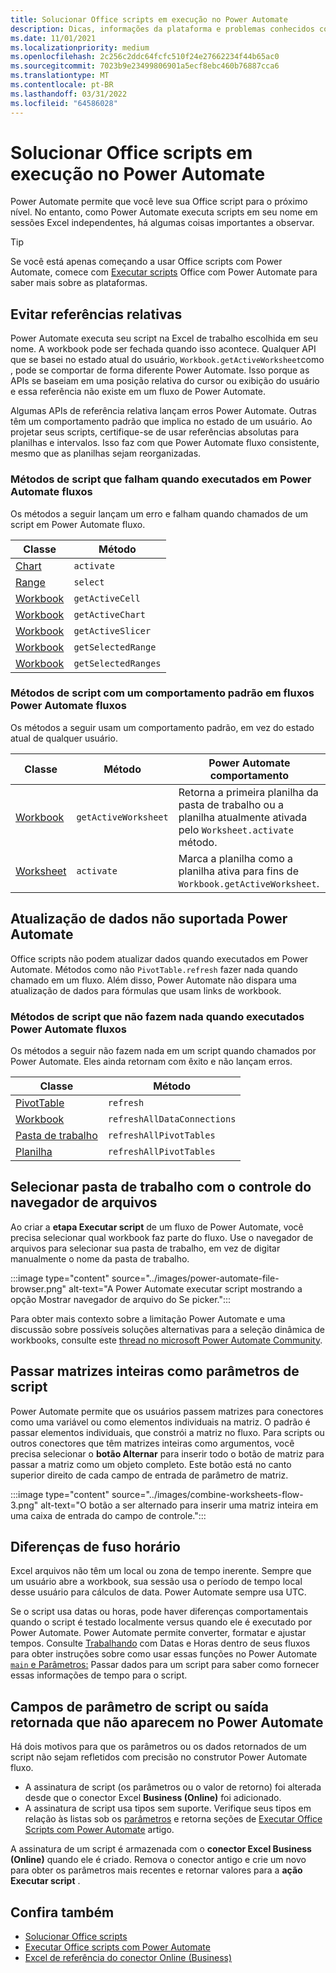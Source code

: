 ```yaml
---
title: Solucionar Office scripts em execução no Power Automate
description: Dicas, informações da plataforma e problemas conhecidos com a integração entre Office Scripts e Power Automate.
ms.date: 11/01/2021
ms.localizationpriority: medium
ms.openlocfilehash: 2c256c2ddc64fcfc510f24e27662234f44b65ac0
ms.sourcegitcommit: 7023b9e23499806901a5ecf8ebc460b76887cca6
ms.translationtype: MT
ms.contentlocale: pt-BR
ms.lasthandoff: 03/31/2022
ms.locfileid: "64586028"
---
```

# <a name="troubleshoot-office-scripts-running-in-power-automate"></a>Solucionar Office scripts em execução no Power Automate

Power Automate permite que você leve sua Office script para o próximo nível. No entanto, como Power Automate executa scripts em seu nome em sessões Excel independentes, há algumas coisas importantes a observar.

> [!TIP]
> Se você está apenas começando a usar Office scripts com Power Automate, comece com [Executar scripts](../develop/power-automate-integration.md) Office com Power Automate para saber mais sobre as plataformas.

## <a name="avoid-relative-references"></a>Evitar referências relativas

Power Automate executa seu script na Excel de trabalho escolhida em seu nome. A workbook pode ser fechada quando isso acontece. Qualquer API que se basei no estado atual do usuário, `Workbook.getActiveWorksheet`como , pode se comportar de forma diferente Power Automate. Isso porque as APIs se baseiam em uma posição relativa do cursor ou exibição do usuário e essa referência não existe em um fluxo de Power Automate.

Algumas APIs de referência relativa lançam erros Power Automate. Outras têm um comportamento padrão que implica no estado de um usuário. Ao projetar seus scripts, certifique-se de usar referências absolutas para planilhas e intervalos. Isso faz com que Power Automate fluxo consistente, mesmo que as planilhas sejam reorganizadas.

### <a name="script-methods-that-fail-when-run-in-power-automate-flows"></a>Métodos de script que falham quando executados em Power Automate fluxos

Os métodos a seguir lançam um erro e falham quando chamados de um script em Power Automate fluxo.

| Classe | Método |
|--|--|
| [Chart](/javascript/api/office-scripts/excelscript/excelscript.chart) | `activate` |
| [Range](/javascript/api/office-scripts/excelscript/excelscript.range) | `select` |
| [Workbook](/javascript/api/office-scripts/excelscript/excelscript.workbook) | `getActiveCell` |
| [Workbook](/javascript/api/office-scripts/excelscript/excelscript.workbook) | `getActiveChart` |
| [Workbook](/javascript/api/office-scripts/excelscript/excelscript.workbook) | `getActiveSlicer` |
| [Workbook](/javascript/api/office-scripts/excelscript/excelscript.workbook) | `getSelectedRange` |
| [Workbook](/javascript/api/office-scripts/excelscript/excelscript.workbook) | `getSelectedRanges` |

### <a name="script-methods-with-a-default-behavior-in-power-automate-flows"></a>Métodos de script com um comportamento padrão em fluxos Power Automate fluxos

Os métodos a seguir usam um comportamento padrão, em vez do estado atual de qualquer usuário.

| Classe | Método | Power Automate comportamento |
|--|--|--|
| [Workbook](/javascript/api/office-scripts/excelscript/excelscript.workbook) | `getActiveWorksheet` | Retorna a primeira planilha da pasta de trabalho ou a planilha atualmente ativada pelo `Worksheet.activate` método. |
| [Worksheet](/javascript/api/office-scripts/excelscript/excelscript.worksheet) | `activate` | Marca a planilha como a planilha ativa para fins de `Workbook.getActiveWorksheet`. |

## <a name="data-refresh-not-supported-in-power-automate"></a>Atualização de dados não suportada Power Automate

Office scripts não podem atualizar dados quando executados em Power Automate. Métodos como não `PivotTable.refresh` fazer nada quando chamado em um fluxo. Além disso, Power Automate não dispara uma atualização de dados para fórmulas que usam links de workbook.

### <a name="script-methods-that-do-nothing-when-run-in-power-automate-flows"></a>Métodos de script que não fazem nada quando executados Power Automate fluxos

Os métodos a seguir não fazem nada em um script quando chamados por Power Automate. Eles ainda retornam com êxito e não lançam erros.

| Classe | Método |
|--|--|
| [PivotTable](/javascript/api/office-scripts/excelscript/excelscript.pivottable) | `refresh` |
| [Workbook](/javascript/api/office-scripts/excelscript/excelscript.workbook) | `refreshAllDataConnections` |
| [Pasta de trabalho](/javascript/api/office-scripts/excelscript/excelscript.workbook) | `refreshAllPivotTables` |
| [Planilha](/javascript/api/office-scripts/excelscript/excelscript.worksheet) | `refreshAllPivotTables` |

## <a name="select-workbooks-with-the-file-browser-control"></a>Selecionar pasta de trabalho com o controle do navegador de arquivos

Ao criar a **etapa Executar script** de um fluxo de Power Automate, você precisa selecionar qual workbook faz parte do fluxo. Use o navegador de arquivos para selecionar sua pasta de trabalho, em vez de digitar manualmente o nome da pasta de trabalho.

:::image type="content" source="../images/power-automate-file-browser.png" alt-text="A Power Automate executar script mostrando a opção Mostrar navegador de arquivo do Se picker.":::

Para obter mais contexto sobre a limitação Power Automate e uma discussão sobre possíveis soluções alternativas para a seleção dinâmica de workbooks, consulte este [thread no microsoft Power Automate Community](https://powerusers.microsoft.com/t5/Power-Automate-Ideas/Allow-for-dynamic-quot-file-quot-value-for-excel-quot-get-a-row/idi-p/103091#).

## <a name="pass-entire-arrays-as-script-parameters"></a>Passar matrizes inteiras como parâmetros de script

Power Automate permite que os usuários passem matrizes para conectores como uma variável ou como elementos individuais na matriz. O padrão é passar elementos individuais, que constrói a matriz no fluxo. Para scripts ou outros conectores que têm matrizes inteiras como argumentos, você precisa selecionar o **botão Alternar** para inserir todo o botão de matriz para passar a matriz como um objeto completo. Este botão está no canto superior direito de cada campo de entrada de parâmetro de matriz.

:::image type="content" source="../images/combine-worksheets-flow-3.png" alt-text="O botão a ser alternado para inserir uma matriz inteira em uma caixa de entrada do campo de controle.":::

## <a name="time-zone-differences"></a>Diferenças de fuso horário

Excel arquivos não têm um local ou zona de tempo inerente. Sempre que um usuário abre a workbook, sua sessão usa o período de tempo local desse usuário para cálculos de data. Power Automate sempre usa UTC.

Se o script usa datas ou horas, pode haver diferenças comportamentais quando o script é testado localmente versus quando ele é executado por Power Automate. Power Automate permite converter, formatar e ajustar tempos. Consulte [Trabalhando](https://flow.microsoft.com/blog/working-with-dates-and-times/) com Datas e Horas dentro de seus fluxos para obter instruções sobre como usar essas funções no Power Automate [`main` e Parâmetros:](../develop/power-automate-integration.md#main-parameters-pass-data-to-a-script) Passar dados para um script para saber como fornecer essas informações de tempo para o script.

## <a name="script-parameter-fields-or-returned-output-not-appearing-in-power-automate"></a>Campos de parâmetro de script ou saída retornada que não aparecem no Power Automate

Há dois motivos para que os parâmetros ou os dados retornados de um script não sejam refletidos com precisão no construtor Power Automate fluxo.

- A assinatura de script (os parâmetros ou o valor de retorno) foi alterada desde que o conector Excel **Business (Online)** foi adicionado.
- A assinatura de script usa tipos sem suporte. Verifique seus tipos em relação às listas sob os [parâmetros](../develop/power-automate-integration.md#main-parameters-pass-data-to-a-script) e retorna seções de [Executar Office Scripts com Power Automate](../develop/power-automate-integration.md) artigo.[](../develop/power-automate-integration.md#return-data-from-a-script)

A assinatura de um script é armazenada com o **conector Excel Business (Online)** quando ele é criado. Remova o conector antigo e crie um novo para obter os parâmetros mais recentes e retornar valores para a **ação Executar script** .

## <a name="see-also"></a>Confira também

- [Solucionar Office scripts](troubleshooting.md)
- [Executar Office scripts com Power Automate](../develop/power-automate-integration.md)
- [Excel de referência do conector Online (Business)](/connectors/excelonlinebusiness/)
